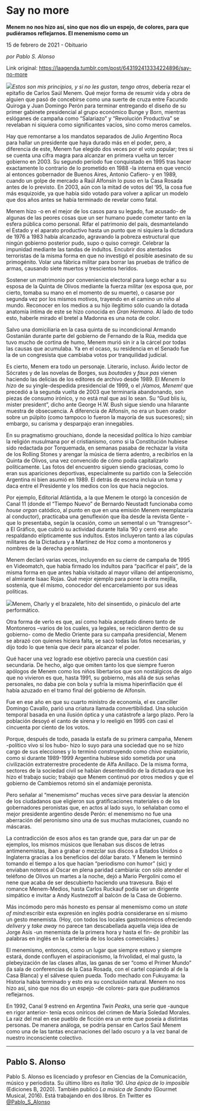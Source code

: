 # Say no more

**Menem no nos hizo así, sino que nos dio un espejo, de colores, para que pudiéramos reflejarnos. El menemismo como un**

15 de febrero de 2021 - Obituario

_por Pablo S. Alonso_

Link original: https://laagenda.tumblr.com/post/643192413334224896/say-no-more

![](https://64.media.tumblr.com/1f453e6a335839f81f8ee44976cf880c/ddfc01e816bcea9a-e9/s500x750/dd1a52e7def5fc6dba29ec86f3e9f4ad8d207864.jpg)*Estos son mis principios, y si no les gustan, tengo otros*, debería rezar el epitafio de Carlos Saúl Menem. Qué mejor forma de resumir vida y obra de alguien que pasó de concebirse como una suerte de cruza entre Facundo Quiroga y Juan Domingo Perón para terminar entregando el diseño de su primer gabinete presidencial al grupo económico Bunge y Born, mientras eslóganes de campaña como “Salariazo” y “Revolución Productiva” se revelaban ni siquiera como significantes vacíos, sino como meros camelos. 

Hay que remontarse a los mandatos separados de Julio Argentino Roca para hallar un presidente que haya durado más en el poder, pero, a diferencia de este, Menem fue elegido dos veces por el voto popular; tres si se cuenta una cifra magra para alcanzar en primera vuelta un tercer gobierno en 2003. Su segundo período fue conquistado en 1995 tras hacer exactamente lo contrario de lo prometido en 1988 -la interna en que venció al entonces gobernador de Buenos Aires, Antonio Cafiero- y en 1989, cuando un golpe de mercado a Raúl Alfonsín lo puso en la Casa Rosada antes de lo previsto. En 2003, aún con la mitad de votos del ‘95, la cosa fue más esquizoide, ya que había sido votado para volver a aplicar un modelo que dos años antes se había terminado de revelar como fatal.

Menem hizo -o en el mejor de los casos para su legado, fue acusado- de algunas de las peores cosas que un ser humano puede cometer tanto en la esfera pública como personal. Rifar el patrimonio del país, desmantelando el Estado y el aparato productivo hasta un punto que ni siquiera la dictadura de 1976 a 1983 había alcanzado, agravando la pobreza estructural que ningún gobierno posterior pudo, supo o quiso corregir. Celebrar la impunidad mediante las tandas de indultos. Encubrir dos atentados terroristas de la misma forma en que no investigó el posible asesinato de su primogénito. Volar una fábrica militar para borrar las pruebas de tráfico de armas, causando siete muertos y trescientos heridos.

Sostener un matrimonio por conveniencia electoral para luego echar a su esposa de la Quinta de Olivos mediante la fuerza militar (ex esposa que, por cierto, tomaba su mano en el momento de su muerte), o casarse por segunda vez por los mismos motivos, trayendo en el camino un niño al mundo. Reconocer en los medios a su hijo ilegítimo sólo cuando la dotada anatomía íntima de este se hizo conocida en *Gran Hermano*. Al lado de todo esto, haberle mirado el bretel a Madonna es una nota de color.

Salvo una domiciliaria en la casa quinta de su incondicional Armando Gostanián durante parte del gobierno de Fernando de la Rúa, medida que tuvo mucho de cortina de humo, Menem murió sin ir a la cárcel por todas las causas que acumulaba. Ya en el ocaso, su residencia en el Senado fue la de un congresista que cambiaba votos por tranquilidad judicial.

Es cierto, Menem era todo un personaje. Literario, incluso. Ávido lector de Sócrates y de las novelas de Borges, sus *boutades* y *faux pas* vienen haciendo las delicias de los editores de archivo desde 1989. El *Menem lo hizo* de su yingle-despedida presidencial de 1999, o el *¡Vamos, Menem!* que precedió a la segunda vuelta de 2003 que terminaría abandonando, son piezas de consumo irónico, y no está mal que así lo sean. Su “Gud blis iu, mister president”, dicho ante George H.W. Bush sigue siendo una hilarante muestra de obsecuencia. A diferencia de Alfonsín, no era un buen orador sobre un púlpito (como tampoco lo fueron la mayoría de sus sucesores); sin embargo, su carisma y desparpajo eran innegables.

En su pragmatismo grouchiano, donde la necesidad política lo hizo cambiar la religión musulmana por el cristianismo, como si la Constitución hubiese sido redactada por Torquemada, en semanas pasaba de rechazar la visita de los Rolling Stones y arengar la música de tierra adentro, a recibirlos en la Quinta de Olivos, una vez convencido de cómo podía capitalizarlo políticamente. Las fotos del encuentro siguen siendo graciosas, como lo eran sus apariciones deportivas, especialmente su partido con la Selección Argentina ni bien asumió en 1989. El detrás de escena incluía un toma y daca entre el Presidente y los medios con los que hacía negocios. 

Por ejemplo, Editorial Atlántida, a la que Menem le otorgó la concesión de Canal 11 (donde el “Tiempo Nuevo” de Bernardo Neustadt funcionaba como *house organ* catódico, al punto en que en una emisión Menem reemplazaría al conductor), practicaba una genuflexión que iba desde la revista Gente -que lo presentaba, según la ocasión, como un semental o un “transgresor”- a El Gráfico, que cubrió su actividad durante Italia ‘90 y cerró ese año respaldando elípticamente sus indultos. Estos incluyeron tanto a las cúpulas militares de la Dictadura y a Martínez de Hoz como a montoneros y nombres de la derecha peronista. 

Menem declaró varias veces, incluyendo en su cierre de campaña de 1995 en Videomatch, que había firmado los indultos para “pacificar el país”, de la misma forma en que antes había visitado al mayor villano del antiperonismo, el almirante Isaac Rojas. Qué mejor ejemplo para poner la otra mejilla, sostenía, que él mismo, conocedor del encarcelamiento por sus ideas políticas. 

![](https://64.media.tumblr.com/1f453e6a335839f81f8ee44976cf880c/ddfc01e816bcea9a-e9/s500x750/dd1a52e7def5fc6dba29ec86f3e9f4ad8d207864.jpg)Menem, Charly y el brazalete, hito del sinsentido, o pináculo del arte performático.

Otra forma de verlo es que, así como había aceptado dinero tanto de Montoneros –varios de los cuales, ya legales, se reciclaron dentro de su gobierno- como de Medio Oriente para su campaña presidencial, Menem se abrazó con quienes hiciera falta, se sacó todas las fotos necesarias, y dijo todo lo que tenía que decir para alcanzar el poder.

Qué hacer una vez logrado ese objetivo parecía una cuestión casi secundaria. De hecho, algo que omiten tanto los que siempre fueron apólogos de Menem como los niños libertarios que son nostálgicos de algo que no vivieron es que, hasta 1991, su gobierno, más allá de sus señas personales, no daba pie con bola y sufría la misma hiperinflación que él había azuzado en el tramo final del gobierno de Alfonsín. 

Fue en ese año en que su cuarto ministro de economía, el ex canciller Domingo Cavallo, parió una criatura llamada convertibilidad. Una solución temporal basada en una ilusión óptica y una catástrofe a largo plazo. Pero la población desoyó el canto de sirena y lo reeligió en 1995 con casi el cincuenta por ciento de los votos. 

Porque, después de todo, pasada la estafa de su primera campaña, Menem -político vivo si los hubo- hizo lo suyo para una sociedad que no se hizo cargo de sus elecciones y lo terminó construyendo como chivo expiatorio, como si durante 1989-1999 Argentina hubiese sido sometida por una civilización extraterrestre procedente de Alfa Anillaco. De la misma forma, sectores de la sociedad civil se habían desentendido de la dictadura que les hizo el trabajo sucio; trabajo que Menem continuó por otros medios y que el gobierno de Cambiemos retomó sin el andamiaje peronista. 

Pero señalar al “menemismo” muchas veces sirve para desviar la atención de los ciudadanos que eligieron sus gratificaciones materiales o de los gobernadores peronistas que, en actos al lado suyo, lo señalaban como el mejor presidente argentino desde Perón: el menemismo no fue una aberración del peronismo sino una de sus muchas mutaciones, cuando no máscaras. 

La contradicción de esos años es tan grande que, para dar un par de ejemplos, los mismos músicos que llenaban sus discos de letras antimenemistas, iban a grabar o mezclar sus discos a Estados Unidos o Inglaterra gracias a los beneficios del dólar barato. Y Menem le terminó tomando el tiempo a los que hacían “periodismo con humor” (sic) y enviaban noteros al Oscar en plena paridad cambiaria: con sólo atender el teléfono de Olivos un martes a la noche, dejó a Mario Pergolini como el nene que acaba de ser descubierto haciendo una travesura. Bajo el romance Menem-Medios, hasta Carlos Ruckauf podía ser un dirigente simpático e invitar a Andy Kustnezoff al balcón de la Casa de Gobierno. 

Más incómodo pero más honesto es pensar al menemismo como un *state of mind*:escribir esta expresión en inglés podría considerarse en sí mismo un gesto menemista. (Hoy, con todos los locales gastronómicos ofreciendo *delivery* y *take away* no parece tan descabellada aquella vieja idea de Jorge Asís -un menemista de la primera hora y hasta el fin- de prohibir las palabras en inglés en la cartelería de los locales comerciales.)

El menemismo, entonces, como un lugar que siempre estuvo y siempre estará, donde confluyen el aspiracionismo, la frivolidad, el mal gusto, la plebeyización de las clases altas, las ganas de ser “como el Primer Mundo” (la sala de conferencias de la Casa Rosada, con el cartel copiando al de la Casa Blanca) y el sálvese quien pueda. Todo mechado con Fukuyama: la Historia había terminado y esto era su conclusión natural. Menem no nos hizo así, sino que nos dio un espejo -de colores- para que pudiéramos reflejarnos.

En 1992, Canal 9 estrenó en Argentina *Twin Peaks*, una serie que -aunque en rigor anterior- tenía ecos oníricos del crimen de María Soledad Morales. La raíz del mal en ese pueblo de ficción era un ente que poseía a distintas personas. De manera análoga, se podría pensar en Carlos Saúl Menem como una de las tantas encarnaciones del lado oscuro y a la vez banal de nuestro inconsciente colectivo.



---

 Pablo S. Alonso
----------------

 Pablo S. Alonso es licenciado y profesor en Ciencias de la Comunicación, músico y periodista. Su último libro es *Italia ‘90. Una épica de lo imposible* (Ediciones B, 2020). También publicó *La música de Sandro* (Gourmet Musical, 2016). Está trabajando en dos libros. En Twitter es [@Pablo\_S\_Alonso](https://twitter.com/pablo_s_alonso)

